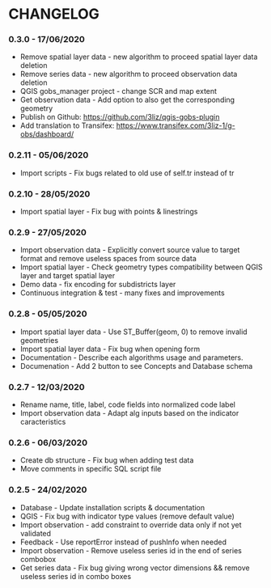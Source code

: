 # CHANGELOG

### 0.3.0 - 17/06/2020

* Remove spatial layer data - new algorithm to proceed spatial layer data deletion
* Remove series data - new algorithm to proceed observation data deletion
* QGIS gobs_manager project - change SCR and map extent
* Get observation data - Add option to also get the corresponding geometry
* Publish on Github: https://github.com/3liz/qgis-gobs-plugin
* Add translation to Transifex: https://www.transifex.com/3liz-1/g-obs/dashboard/

### 0.2.11 - 05/06/2020

* Import scripts - Fix bugs related to old use of self.tr instead of tr

### 0.2.10 - 28/05/2020

* Import spatial layer - Fix bug with points & linestrings

### 0.2.9 - 27/05/2020

* Import observation data - Explicitly convert source value to target format and remove useless spaces from source data
* Import spatial layer - Check geometry types compatibility between QGIS layer and target spatial layer
* Demo data - fix encoding for subdistricts layer
* Continuous integration & test - many fixes and improvements

### 0.2.8 - 05/05/2020

* Import spatial layer data - Use ST_Buffer(geom, 0) to remove invalid geometries
* Import spatial layer data - Fix bug when opening form
* Documentation - Describe each algorithms usage and parameters.
* Documenation - Add 2 button to see Concepts and Database schema

### 0.2.7 - 12/03/2020
 
* Rename name, title, label, code fields into normalized code label
* Import observation data - Adapt alg inputs based on the indicator caracteristics

### 0.2.6 - 06/03/2020

* Create db structure - Fix bug when adding test data
* Move comments in specific SQL script file

### 0.2.5 - 24/02/2020

* Database - Update installation scripts & documentation
* QGIS - Fix bug with indicator type values (remove default value)
* Import observation - add constraint to override data only if not yet validated
* Feedback - Use reportError instead of pushInfo when needed
* Import observation - Remove useless series id in the end of series combobox
* Get series data - Fix bug giving wrong vector dimensions && remove useless series id in combo boxes
